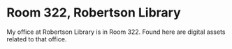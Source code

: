 Room 322, Robertson Library
===========================

My office at Robertson Library is in Room 322. Found here are digital assets related to that office.